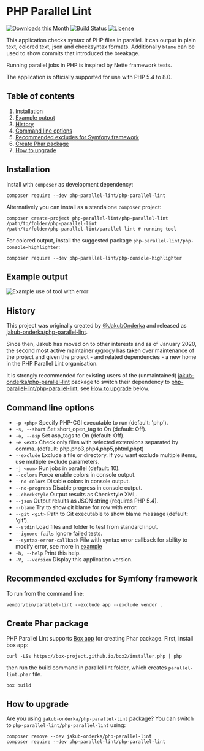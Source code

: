 # PHP Parallel Lint

[![Downloads this Month](https://img.shields.io/packagist/dm/php-parallel-lint/php-parallel-lint.svg)](https://packagist.org/packages/php-parallel-lint/php-parallel-lint)
[![Build Status](https://github.com/php-parallel-lint/PHP-Parallel-Lint/actions/workflows/test.yml/badge.svg)](https://github.com/php-parallel-lint/PHP-Parallel-Lint/actions/workflows/test.yml)
[![License](https://poser.pugx.org/php-parallel-lint/php-parallel-lint/license.svg)](https://packagist.org/packages/php-parallel-lint/php-parallel-lint)

This application checks syntax of PHP files in parallel.
It can output in plain text, colored text, json and checksyntax formats.
Additionally `blame` can be used to show commits that introduced the breakage.

Running parallel jobs in PHP is inspired by Nette framework tests.

The application is officially supported for use with PHP 5.4 to 8.0.

## Table of contents

1. [Installation](#installation)
2. [Example output](#example-output)
3. [History](#history)
4. [Command line options](#command-line-options)
5. [Recommended excludes for Symfony framework](#recommended-excludes-for-symfony-framework)
6. [Create Phar package](#create-phar-package)
7. [How to upgrade](#how-to-upgrade)

## Installation

Install with `composer` as development dependency:

    composer require --dev php-parallel-lint/php-parallel-lint

Alternatively you can install as a standalone `composer` project:

    composer create-project php-parallel-lint/php-parallel-lint /path/to/folder/php-parallel-lint
    /path/to/folder/php-parallel-lint/parallel-lint # running tool

For colored output, install the suggested package `php-parallel-lint/php-console-highlighter`:

    composer require --dev php-parallel-lint/php-console-highlighter

## Example output

![Example use of tool with error](/tests/examples/example-images/use-error.png?raw=true "Example use of tool with error")


## History

This project was originally created by [@JakubOnderka] and released as
[jakub-onderka/php-parallel-lint].

Since then, Jakub has moved on to other interests and as of January 2020, the
second most active maintainer [@grogy] has taken over maintenance of the project
and given the project - and related dependencies - a new home in the PHP
Parallel Lint organisation.

It is strongly recommended for existing users of the (unmaintained)
[jakub-onderka/php-parallel-lint] package to switch their dependency to
[php-parallel-lint/php-parallel-lint], see [How to upgrade](#how-to-upgrade) below.

[php-parallel-lint/php-parallel-lint]: https://github.com/php-parallel-lint/PHP-Parallel-Lint
[grogy/php-parallel-lint]: https://github.com/grogy/PHP-Parallel-Lint
[jakub-onderka/php-parallel-lint]: https://github.com/JakubOnderka/PHP-Parallel-Lint
[@JakubOnderka]: https://github.com/JakubOnderka
[@grogy]: https://github.com/grogy

## Command line options

- `-p <php>`        		Specify PHP-CGI executable to run (default: 'php').
- `-s, --short`     		Set short_open_tag to On (default: Off).
- `-a, --asp`       		Set asp_tags to On (default: Off).
- `-e <ext>`        		Check only files with selected extensions separated by comma. (default: php,php3,php4,php5,phtml,phpt)
- `--exclude`       		Exclude a file or directory. If you want exclude multiple items, use multiple exclude parameters.
- `-j <num>`        		Run <num> jobs in parallel (default: 10).
- `--colors`        		Force enable colors in console output.
- `--no-colors`     		Disable colors in console output.
- `--no-progress`   		Disable progress in console output.
- `--checkstyle`    		Output results as Checkstyle XML.
- `--json`          		Output results as JSON string (requires PHP 5.4).
- `--blame`         		Try to show git blame for row with error.
- `--git <git>`     		Path to Git executable to show blame message (default: 'git').
- `--stdin`         		Load files and folder to test from standard input.
- `--ignore-fails`  		Ignore failed tests.
- `--syntax-error-callback` File with syntax error callback for ability to modify error, see more in [example](doc/syntax-error-callback.md)
- `-h, --help`      		Print this help.
- `-V, --version`   		Display this application version.


## Recommended excludes for Symfony framework

To run from the command line:

    vendor/bin/parallel-lint --exclude app --exclude vendor .

## Create Phar package

PHP Parallel Lint supports [Box app](https://box-project.github.io/box2/) for creating Phar package. First, install box app:


    curl -LSs https://box-project.github.io/box2/installer.php | php


then run the build command in parallel lint folder, which creates `parallel-lint.phar` file.


    box build

## How to upgrade

Are you using `jakub-onderka/php-parallel-lint` package? You can switch to `php-parallel-lint/php-parallel-lint` using:

    composer remove --dev jakub-onderka/php-parallel-lint
    composer require --dev php-parallel-lint/php-parallel-lint
